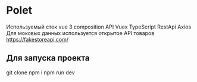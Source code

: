 # Polet

Используемый стек vue 3 composition API
Vuex
TypeScript
RestApi Axios
Для моковых данных используется открытое API товаров https://fakestoreapi.com/

## Для запуска проекта


  git clone
  npm i
  npm run dev
